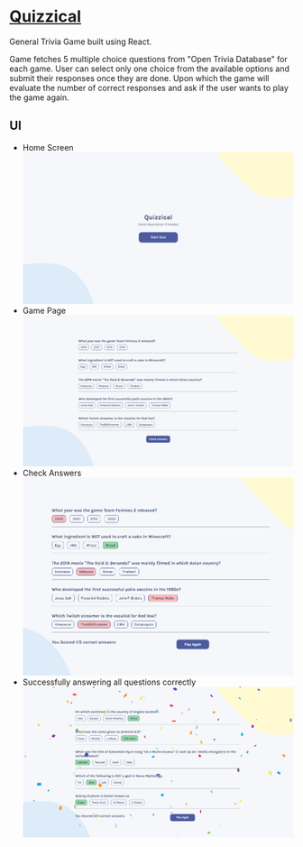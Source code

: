 # [Quizzical](https://fanciful-cucurucho-60dab9.netlify.app/)
General Trivia Game built using React.

Game fetches 5 multiple choice questions from "Open Trivia Database" for each game. User can select only one choice from the available options and submit their responses once they are done.
Upon which the game will evaluate the number of correct responses and ask if the user wants to play the game again.

## UI

- Home Screen           
![](./vite-quizzical/src/assets/img1.PNG)
- Game Page
![](./vite-quizzical/src/assets/img2.PNG)
- Check Answers
![](./vite-quizzical/src/assets/img3.PNG)
- Successfully answering all questions correctly
![](./vite-quizzical/src/assets/img4.PNG)